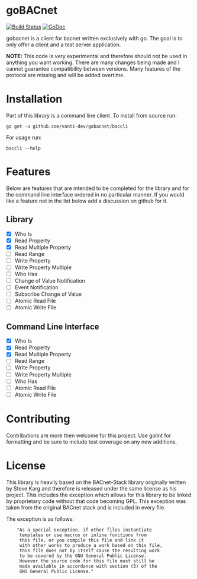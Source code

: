 # goBACnet 
[![Build Status](https://travis-ci.com/alexbeltran/gobacnet.svg?token=pGXqDCNsbwsP7nyfos9q&branch=master)](https://travis-ci.com/alexbeltran/gobacnet)
[![GoDoc](https://godoc.org/github.com/vanti-dev/gobacnet?status.svg)](https://godoc.org/github.com/vanti-dev/gobacnet)

gobacnet is a client for bacnet written exclusively with go. The goal is to
only offer a client and a test server application.

**NOTE:** This code is very experimental and therefore should not be used in
anything you want working. There are many changes being made and I cannot
guarantee compatibility between versions. Many features of the protocol are
missing and will be added overtime. 

# Installation
Part of this library is a command line client. To install from source run:
```
go get -u github.com/vanti-dev/gobacnet/baccli
```

For usage run:

```
baccli --help
```

# Features
Below are features that are intended to be completed for the library and for
the command line interface ordered in no particular manner. If you would like
a feature not in the list below add a discussion on github for it.

## Library
- [x] Who Is
- [x] Read Property
- [x] Read Multiple Property
- [ ] Read Range
- [ ] Write Property
- [ ] Write Property Multiple
- [ ] Who Has
- [ ] Change of Value Notification
- [ ] Event Notification
- [ ] Subscribe Change of Value
- [ ] Atomic Read File
- [ ] Atomic Write File

## Command Line Interface
- [x] Who Is
- [x] Read Property
- [x] Read Multiple Property
- [ ] Read Range
- [ ] Write Property
- [ ] Write Property Multiple
- [ ] Who Has
- [ ] Atomic Read File
- [ ] Atomic Write File

# Contributing
Contributions are more then welcome for this project. Use golint for
formatting and be sure to include test coverage on any new additions. 

# License
This library is heavily based on the BACnet-Stack library originally written by
Steve Karg and therefore is released under the same license as his project.
This includes the exception which allows for this library to be linked by
proprietary code without that code becoming GPL. This exception was taken
from the original BACnet stack and is included in every file.

The exception is as follows:
```
    "As a special exception, if other files instantiate
     templates or use macros or inline functions from
     this file, or you compile this file and link it
     with other works to produce a work based on this file,
     this file does not by itself cause the resulting work
     to be covered by the GNU General Public License.
     However the source code for this file must still be
     made available in accordance with section (3) of the
     GNU General Public License."
```
